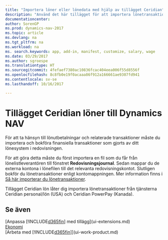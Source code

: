 ```yaml
---
title: "Importera löner eller lönedata med hjälp av tillägget Ceridian"
description: "Använd det här tillägget för att importera lönetransaktioner från tjänsterna Ceridian personal/lön (USA) och Ceridian PowerPay (Kanada)."
documentationcenter: 
author: SorenGP
ms.prod: dynamics-nav-2017
ms.topic: article
ms.devlang: na
ms.tgt_pltfrm: na
ms.workload: na
ms. search.keywords: app, add-in, manifest, customize, salary, wage
ms.date: 03/29/2017
ms.author: sgroespe
ms.translationtype: HT
ms.sourcegitcommit: 4fefaef7380ac10836fcac404eea006f55d8556f
ms.openlocfilehash: 8c8fb0e19f0acaaa86f912a166661ae9307fd941
ms.contentlocale: sv-se
ms.lasthandoff: 10/16/2017

---
```

# <a name="the-ceridian-payroll-extension-to-dynamics-nav"></a>Tillägget Ceridian löner till Dynamics NAV
För att ta hänsyn till lönutbetalningar och relaterade transaktioner måste du importera och bokföra finansiella transaktioner som gjorts av ditt lönesystem i redovisningen.

För att göra detta måste du först importera en fil som du får från lönelistleverantören till fönstret **Redovisningsjournal**. Sedan mappar du de externa kontona i lönefilen till det relevanta redovisningskontot. Slutligen bokför du lönetransaktioner enligt kontomappningen. Mer information finns i [Så här importerar du lönetransaktioner](finance-how-import-payroll-transactions.md).

Tillägget Ceridian lön låter dig importera lönetransaktioner från tjänsterna Ceridian personal/lön (USA) och Ceridian PowerPay (Kanada).

## <a name="see-also"></a>Se även
[Anpassa [!INCLUDE[d365fin](includes/d365fin_md.md)] med tillägg](ui-extensions.md)    
[Ekonomi](finance.md)    
[Arbeta med [!INCLUDE[d365fin](includes/d365fin_md.md)]](ui-work-product.md)

